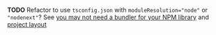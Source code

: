 **TODO** Refactor to use `tsconfig.json` with `moduleResolution="node"` or `"nodenext"`? See [you may not need a bundler for your NPM library](https://news.ycombinator.com/item?id=32650990) and [project layout](https://github.com/mozey/alpinejs#project-layout)
